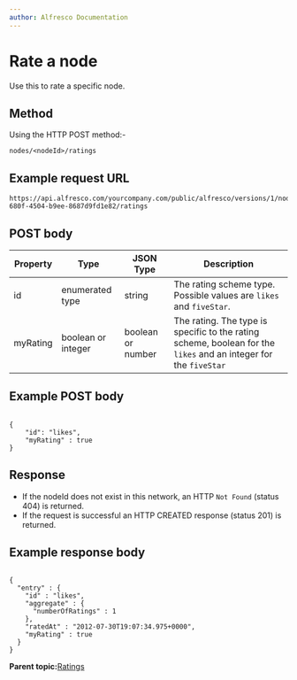 ```yaml
---
author: Alfresco Documentation
---
```


# Rate a node

Use this to rate a specific node.

## Method

Using the HTTP POST method:-

```
nodes/<nodeId>/ratings
```

## Example request URL

```
https://api.alfresco.com/yourcompany.com/public/alfresco/versions/1/nodes/159d7f5d-680f-4504-b9ee-8687d9fd1e82/ratings
```

## POST body

|Property|Type|JSON Type|Description|
|--------|----|---------|-----------|
|id|enumerated type|string|The rating scheme type. Possible values are `likes` and `fiveStar`.|
|myRating|boolean or integer|boolean or number|The rating. The type is specific to the rating scheme, boolean for the `likes` and an integer for the `fiveStar`|

## Example POST body

```

{
    "id": "likes",
    "myRating" : true
}
```

## Response

-   If the nodeId does not exist in this network, an HTTP `Not Found` \(status 404\) is returned.
-   If the request is successful an HTTP CREATED response \(status 201\) is returned.

## Example response body

```

{
  "entry" : {
    "id" : "likes",
    "aggregate" : {
      "numberOfRatings" : 1
    },
    "ratedAt" : "2012-07-30T19:07:34.975+0000",
    "myRating" : true
  }
}
```

**Parent topic:**[Ratings](../../../pra/1/concepts/pra-nodes-ratings.md)

